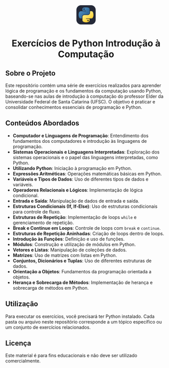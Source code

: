 <div align=center>
  <img src="https://raw.githubusercontent.com/tandpfun/skill-icons/993782dbef600360a61a4393555f3afc0e3c61b1/icons/Python-Dark.svg" width="60px">
  <h1>Exercícios de Python Introdução à Computação</h1>
</div>
  
## Sobre o Projeto

Este repositório contém uma série de exercícios realizados para aprender lógica de programação e os fundamentos da computação usando Python, baseando-se nas aulas de introdução à computação do professor Elder da Universidade Federal de Santa Catarina (UFSC). O objetivo é praticar e consolidar conhecimentos essenciais de programação e Python.

## Conteúdos Abordados

- **Computador e Linguagens de Programação**: Entendimento dos fundamentos dos computadores e introdução às linguagens de programação.
- **Sistemas Operacionais e Linguagens Interpretadas**: Exploração dos sistemas operacionais e o papel das linguagens interpretadas, como Python.
- **Utilizando Python**: Iniciação à programação em Python.
- **Expressões Aritméticas**: Operações matemáticas básicas em Python.
- **Variáveis e Tipos de Dados**: Uso de diferentes tipos de dados e variáveis.
- **Operadores Relacionais e Lógicos**: Implementação de lógica condicional.
- **Entrada e Saída**: Manipulação de dados de entrada e saída.
- **Estruturas Condicionais (If, If-Else)**: Uso de estruturas condicionais para controle de fluxo.
- **Estruturas de Repetição**: Implementação de loops `while` e gerenciamento de repetição.
- **Break e Continue em Loops**: Controle de loops com `break` e `continue`.
- **Estruturas de Repetição Aninhadas**: Criação de loops dentro de loops.
- **Introdução às Funções**: Definição e uso de funções.
- **Módulos**: Construção e utilização de módulos em Python.
- **Vetores e Listas**: Manipulação de coleções de dados.
- **Matrizes**: Uso de matrizes com listas em Python.
- **Conjuntos, Dicionários e Tuplas**: Uso de diferentes estruturas de dados.
- **Orientação a Objetos**: Fundamentos da programação orientada a objetos.
- **Herança e Sobrecarga de Métodos**: Implementação de herança e sobrecarga de métodos em Python.

## Utilização

Para executar os exercícios, você precisará ter Python instalado. Cada pasta ou arquivo neste repositório corresponde a um tópico específico ou um conjunto de exercícios relacionados.

## Licença

Este material é para fins educacionais e não deve ser utilizado comercialmente.
